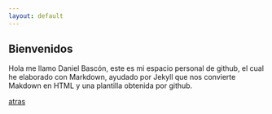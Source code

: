 ```yaml
---
layout: default
---
```


## Bienvenidos

Hola me llamo Daniel Bascón, este es mi espacio personal
de github, el cual he elaborado con Markdown, ayudado por
Jekyll que nos convierte Makdown en HTML y una plantilla
obtenida por github.

[atras](./)
